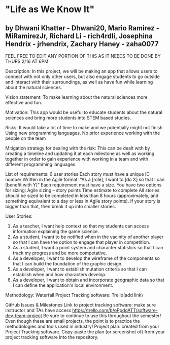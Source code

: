 # "Life as We Know It"

## by Dhwani Khatter - Dhwani20, Mario Ramirez - MiRamirezJr, Richard Li - rich4rdli, Josephina Hendrix - jrhendrix, Zachary Haney - zaha0077

FEEL FREE TO EDIT ANY PORTION OF THIS AS IT NEEDS TO BE DONE BY THURS 2/16 AT 6PM

Description: In this project, we will be making an app that allows users to connect with not only other users, but also engage students to go outside and interact with their surroundings, as well as have fun while learning about the natural sciences. 

Vision statement: To make learning about the natural sciences more effective and fun.

Motivation: This app would be useful to educate students about the natural sciences and bring more students into STEM based studies.

Risks:
It would take a lot of time to make and we potentially might not finish
Using new programming languages.
No prior experience working with the people on the team

Mitigation strategy for dealing with the risk: This can be dealt with by creating a timeline and updating it at each milestone as well as working together in order to gain experience with working in a team and with different programming languages.

List of requirements:
6 user stories
Each story must have a unique ID number
Written in the Agile format: “As a [role], I want to [do X] so that I can [benefit with Y]”
Each requirement must have a size. You have two options for sizing:
Agile sizing – story points
Time estimate to complete
All stories should be sized to be completed in less than 8 hours (approximately, and something equivalent to a day or less in Agile story points). If your story is bigger than that, then break it up into smaller stories.

User Stories:
1. As a teacher, I want help context so that my students can access information explaining the game science.
2. As a student, I want to be notified when in the vacinity of another player so that I can have the option to engage that player in competition.
3. As a student, I want a point system and character statistics so that I can track my progress and be more competative.
4. As a developer, I want to develop the wireframe of the components so that I can build the foundation of the graphic design.
5. As a developer, I want to establish mutation criteria so that I can establish when and how characters develop.
6. As a developer, I want to obtain and incorporate geographic data so that I can define the application's local environment.


Methodology: Waterfall 
Project Tracking software: Trello(add link) 

GitHub Issues & Milestones
Link to project tracking software: make sure instructor and TAs have access https://trello.com/b/oPpdoATT/software-dev-team-project
Be sure to continue to use this throughout the semester! Even though these are small projects, the point is to practice the methodologies and tools used in industry!
Project plan: created from your Project Tracking software. Copy-paste the plan (or screenshot of) from your project tracking software into the repository.

